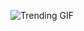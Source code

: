 
<!-- GIF_SECTION -->
![Trending GIF](https://media3.giphy.com/media/v1.Y2lkPThiYjIxNzcyb21ldDBicDdhd2RoZGV0bXIwbmxib2Y2dnZmcHhhcndvMzdjcGtsdSZlcD12MV9naWZzX3NlYXJjaCZjdD1n/KrkvAXa1HZAjK/giphy.gif)
<!-- END_GIF_SECTION -->
